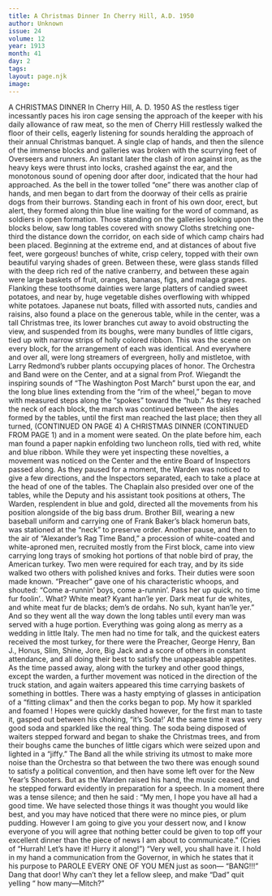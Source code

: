 ```yaml
---
title: A Christmas Dinner In Cherry Hill, A.D. 1950
author: Unknown
issue: 24
volume: 12
year: 1913
month: 41
day: 2
tags:
layout: page.njk
image:
---
```

A CHRISTMAS DINNER    In Cherry Hill, A. D. 1950    AS the restless tiger incessantly paces his iron cage sensing the approach of the keeper with his daily allowance of raw meat, so the men of Cherry Hill restlessly walked the floor of their cells, eagerly listening for sounds heralding the approach of their annual Christmas banquet.    A single clap of hands, and then the silence of the immense blocks and galleries was broken with the scurrying feet of Overseers and runners. An instant later the clash of iron against iron, as the heavy keys were thrust into locks, crashed against the ear, and the monotonous sound of opening door after door, indicated that the hour had approached. As the bell in the tower tolled “one” there was another clap of hands, and men began to dart from the doorway of their cells as prairie dogs from their burrows. Standing each in front of his own door, erect, but alert, they formed along thin blue line waiting for the word of command, as soldiers in open formation.    Those standing on the galleries looking upon the blocks below, saw long tables covered with snowy Cloths stretching one-third the distance down the corridor, on each side of which camp chairs had been placed. Beginning at the extreme end, and at distances of about five feet, were gorgeous! bunches of white, crisp celery, topped with their own beautiful varying shades of green. Between these, were glass stands filled with the deep rich red of the native cranberry, and between these again were large baskets of fruit, oranges, bananas, figs, and malaga grapes. Flanking these toothsome dainties were large platters of candied sweet potatoes, and near by, huge vegetable dishes overflowing with whipped white potatoes. Japanese nut boats, filled with assorted nuts, candies and raisins, also found a place on the generous table, while in the center, was a tall Christmas tree, its lower branches cut away to avoid obstructing the view, and suspended from its boughs, were many bundles of little cigars, tied up with narrow strips of holly colored ribbon. This was the scene on every block, for the arrangement of each was identical. And everywhere and over all, were long streamers of evergreen, holly and mistletoe, with Larry Redmond’s rubber plants occupying places of honor.    The Orchestra and Band were on the Center, and at a signal from Prof. Wiegandt the inspiring sounds of “The Washington Post March” burst upon the ear, and the long blue lines extending from the “rim of the wheel,” began to move with measured steps along the “spokes” toward the “hub.” As they reached the neck of each block, the march was continued between the aisles formed by the tables, until the first man reached the last place; then they all turned,    (CONTINUED ON PAGE 4)      A CHRISTMAS DINNER    (CONTINUED FROM PAGE 1)    and in a moment were seated. On the plate before him, each man found a paper napkin enfolding two luncheon rolls, tied with red, white and blue ribbon. While they were yet inspecting these novelties, a movement was noticed on the Center and the entire Board of Inspectors passed along. As they paused for a moment, the Warden was noticed to give a few directions, and the Inspectors separated, each to take a place at the head of one of the tables. The Chaplain also presided over one of the tables, while the Deputy and his assistant took positions at others, The Warden, resplendent in blue and gold, directed all the movements from his position alongside of the big bass drum. Brother Bill, wearing a new baseball uniform and carrying one of Frank Baker’s black homerun bats, was stationed at the “neck” to preserve order. Another pause, and then to the air of “Alexander’s Rag Time Band,” a procession of white-coated and white-aproned men, recruited mostly from the First block, came into view carrying long trays of smoking hot portions of that noble bird of pray, the American turkey. Two men were required for each tray, and by its side walked two others with polished knives and forks. Their duties were soon made known. “Preacher” gave one of his characteristic whoops, and shouted:    “Come a-runnin’ boys, come a-runnin’. Pass her up quick, no time fur foolin’.. What? White meat? Kyant han’le yer. Dark meat fur de whites, and white meat fur de blacks; dem’s de ordahs. No suh, kyant han’le yer.” And so they went all the way down the long tables until every man was served with a huge portion.    Everything was going along as merry as a wedding in little Italy. The men had no time for talk, and the quickest eaters received the most turkey, for there were the Preacher, George Henry, Ban J., Honus, Slim, Shine, Jore, Big Jack and a score of others in constant attendance, and all doing their best to satisfy the unappeasable appetites.    As the time passed away, along with the turkey and other good things, except the warden, a further movement was noticed in the direction of the truck station, and again waiters appeared this time carrying baskets of something in bottles. There was a hasty emptying of glasses in anticipation of a “fitting climax” and then the corks began to pop. My how it sparkled and foamed ! Hopes were quickly dashed however, for the first man to taste it, gasped out between his choking, “it’s Soda!’ At the same time it was very good soda and sparkled like the real thing.    The soda being disposed of waiters stepped forward and began to shake the Christmas trees, and from their boughs came the bunches of little cigars which were seized upon and lighted in a “jiffy.” The Band all the while striving its utmost to make more noise than the Orchestra so that between the two there was enough sound to satisfy a political convention, and then have some left over for the New Year’s Shooters. But as the Warden raised his hand, the music ceased, and he stepped forward evidently in preparation for a speech. In a moment there was a tense silence; and then he said :    “My men, I hope you have all had a good time. We have selected those things it was thought you would like best, and you may have noticed that there were no mince pies, or plum pudding. However I am going to give you your dessert now, and I know everyone of you will agree that nothing better could be given to top off your excellent dinner than the piece of news I am about to communicate.” (Cries of “Hurrah! Let’s have it! Hurry it along!”)    “Very well, you shall have it. I hold in my hand a communication from the Governor, in which he states that it his purpose to PAROLE EVERY ONE OF YOU MEN just as soon—    “BANG!!!”    Dang that door! Why can’t they let a fellow sleep, and make “Dad” quit yelling “ how many—Mitch?” 
